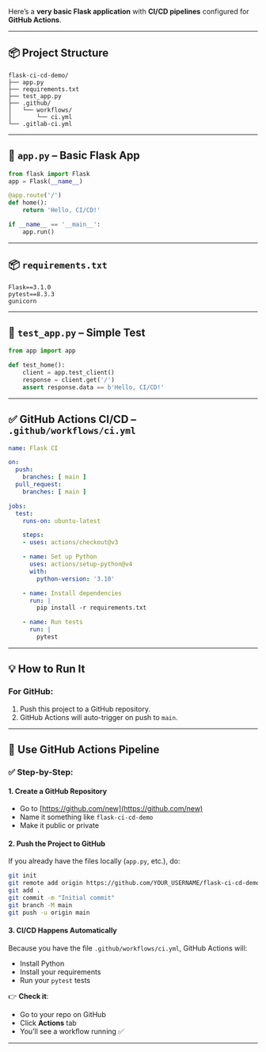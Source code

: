 Here’s a **very basic Flask application** with **CI/CD pipelines** configured for **GitHub Actions**.

---

## 📦 Project Structure

```
flask-ci-cd-demo/
├── app.py
├── requirements.txt
├── test_app.py
├── .github/
│   └── workflows/
│       └── ci.yml
└── .gitlab-ci.yml
```

---

## 🐍 `app.py` – Basic Flask App

```python
from flask import Flask
app = Flask(__name__)

@app.route('/')
def home():
    return 'Hello, CI/CD!'

if __name__ == '__main__':
    app.run()
```

---

## 📦 `requirements.txt`

```
Flask==3.1.0
pytest==8.3.3
gunicorn
```

---

## 🧪 `test_app.py` – Simple Test

```python
from app import app

def test_home():
    client = app.test_client()
    response = client.get('/')
    assert response.data == b'Hello, CI/CD!'
```

---

## ✅ GitHub Actions CI/CD – `.github/workflows/ci.yml`

```yaml
name: Flask CI

on:
  push:
    branches: [ main ]
  pull_request:
    branches: [ main ]

jobs:
  test:
    runs-on: ubuntu-latest

    steps:
    - uses: actions/checkout@v3

    - name: Set up Python
      uses: actions/setup-python@v4
      with:
        python-version: '3.10'

    - name: Install dependencies
      run: |
        pip install -r requirements.txt

    - name: Run tests
      run: |
        pytest
```

---

## 💡 How to Run It

### For GitHub:

1. Push this project to a GitHub repository.
2. GitHub Actions will auto-trigger on push to `main`.

---

## 🚀 Use GitHub Actions Pipeline

### ✅ Step-by-Step:

#### 1. **Create a GitHub Repository**

* Go to [https://github.com/new](https://github.com/new)
* Name it something like `flask-ci-cd-demo`
* Make it public or private

#### 2. **Push the Project to GitHub**

If you already have the files locally (`app.py`, etc.), do:

```bash
git init
git remote add origin https://github.com/YOUR_USERNAME/flask-ci-cd-demo.git
git add .
git commit -m "Initial commit"
git branch -M main
git push -u origin main
```

#### 3. **CI/CD Happens Automatically**

Because you have the file `.github/workflows/ci.yml`, GitHub Actions will:

* Install Python
* Install your requirements
* Run your `pytest` tests

👉 **Check it**:

* Go to your repo on GitHub
* Click **Actions** tab
* You’ll see a workflow running ✅

---
